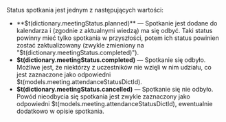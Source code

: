 Status spotkania jest jednym z następujących wartości:

- **$t(dictionary.meetingStatus.planned)** — Spotkanie jest dodane do kalendarza i (zgodnie z aktualnymi wiedzą) ma się odbyć.
  Taki status powinny mieć tylko spotkania w przyszłości, potem ich status powinien zostać zaktualizowany
  (zwykle zmieniony na "$t(dictionary.meetingStatus.completed)").
- **$t(dictionary.meetingStatus.completed)** — Spotkanie się odbyło. Możliwe jest, że niektórzy z uczestników nie wzięli
  w nim udziału, co jest zaznaczone jako odpowiedni $t(models.meeting.attendanceStatusDictId).
- **$t(dictionary.meetingStatus.cancelled)** — Spotkanie się nie odbyło. Powód nieodbycia się spotkania jest zwykle zaznaczony
  jako odpowiedni $t(models.meeting.attendanceStatusDictId), ewentualnie dodatkowo w opisie spotkania.
